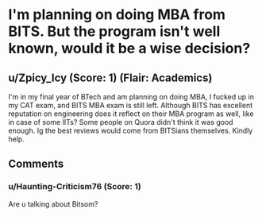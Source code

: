 # I'm planning on doing MBA from BITS. But the program isn't well known, would it be a wise decision?
## u/Zpicy_Icy (Score: 1) (Flair: Academics)
I'm in my final year of BTech and am planning on doing MBA, I fucked up in my CAT exam, and BITS MBA exam is still left. Although BITS has excellent reputation on engineering does it reflect on their MBA program as well, like in case of some IITs? Some people on Quora didn't think it was good enough. Ig the best reviews would come from BITSians themselves. Kindly help.


## Comments

### u/Haunting-Criticism76 (Score: 1)
Are u talking about Bitsom?




